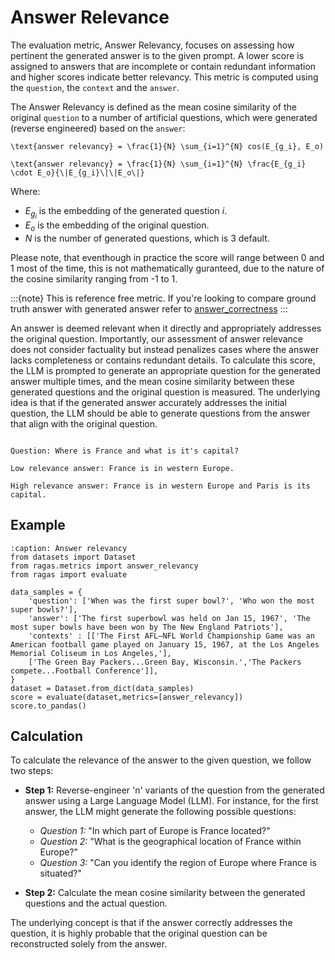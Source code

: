 # Answer Relevance

The evaluation metric, Answer Relevancy, focuses on assessing how pertinent the generated answer is to the given prompt. A lower score is assigned to answers that are incomplete or contain redundant information and higher scores indicate better relevancy. This metric is computed using the `question`, the `context` and the `answer`. 

The Answer Relevancy is defined as the mean cosine similarity of the original `question` to a number of artificial questions, which were generated (reverse engineered) based on the `answer`: 

```{math}
\text{answer relevancy} = \frac{1}{N} \sum_{i=1}^{N} cos(E_{g_i}, E_o)
````
```{math}
\text{answer relevancy} = \frac{1}{N} \sum_{i=1}^{N} \frac{E_{g_i} \cdot E_o}{\|E_{g_i}\|\|E_o\|}
````

Where: 

* $E_{g_i}$ is the embedding of the generated question $i$.
* $E_o$ is the embedding of the original question.
* $N$ is the number of generated questions, which is 3 default.

Please note, that eventhough in practice the score will range between 0 and 1 most of the time, this is not mathematically guranteed, due to the nature of the cosine similarity ranging from -1 to 1.

:::{note}
This is reference free metric. If you're looking to compare ground truth answer with generated answer refer to [answer_correctness](./answer_correctness.md)
:::

An answer is deemed relevant when it directly and appropriately addresses the original question. Importantly, our assessment of answer relevance does not consider factuality but instead penalizes cases where the answer lacks completeness or contains redundant details. To calculate this score, the LLM is prompted to generate an appropriate question for the generated answer multiple times, and the mean cosine similarity between these generated questions and the original question is measured. The underlying idea is that if the generated answer accurately addresses the initial question, the LLM should be able to generate questions from the answer that align with the original question.

```{hint}

Question: Where is France and what is it's capital?

Low relevance answer: France is in western Europe.

High relevance answer: France is in western Europe and Paris is its capital.
```

## Example

```{code-block} python
:caption: Answer relevancy
from datasets import Dataset 
from ragas.metrics import answer_relevancy
from ragas import evaluate

data_samples = {
    'question': ['When was the first super bowl?', 'Who won the most super bowls?'],
    'answer': ['The first superbowl was held on Jan 15, 1967', 'The most super bowls have been won by The New England Patriots'],
    'contexts' : [['The First AFL–NFL World Championship Game was an American football game played on January 15, 1967, at the Los Angeles Memorial Coliseum in Los Angeles,'], 
    ['The Green Bay Packers...Green Bay, Wisconsin.','The Packers compete...Football Conference']],
}
dataset = Dataset.from_dict(data_samples)
score = evaluate(dataset,metrics=[answer_relevancy])
score.to_pandas()

```

## Calculation

To calculate the relevance of the answer to the given question, we follow two steps:

- **Step 1:** Reverse-engineer 'n' variants of the question from the generated answer using a Large Language Model (LLM). 
  For instance, for the first answer, the LLM might generate the following possible questions:
    - *Question 1:* "In which part of Europe is France located?"
    - *Question 2:* "What is the geographical location of France within Europe?"
    - *Question 3:* "Can you identify the region of Europe where France is situated?"

- **Step 2:** Calculate the mean cosine similarity between the generated questions and the actual question.

The underlying concept is that if the answer correctly addresses the question, it is highly probable that the original question can be reconstructed solely from the answer.
